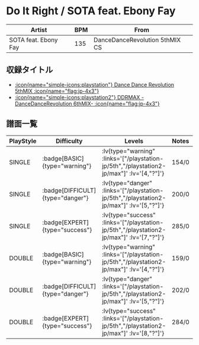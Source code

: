# Do It Right / SOTA feat. Ebony Fay

|Artist|BPM|From|
|------|---|----|
|SOTA feat. Ebony Fay|135|DanceDanceRevolution 5thMIX CS|

## 収録タイトル

- [ :icon{name="simple-icons:playstation"} Dance Dance Revolution 5thMIX :icon{name="flag:jp-4x3"} ](/playstation-jp/5th)
- [ :icon{name="simple-icons:playstation2"} DDRMAX -DanceDanceRevolution 6thMIX- :icon{name="flag:jp-4x3"} ](/playstation2-jp/max)

## 譜面一覧

|PlayStyle|Difficulty|Levels|Notes|Movie|
|---------|----------|------|-----|-----|
|SINGLE| :badge[BASIC]{type="warning"} | :lv{type="warning" :links='["/playstation-jp/5th","/playstation2-jp/max"]' :lv='[4,"?"]'} |154/0||
|SINGLE| :badge[DIFFICULT]{type="danger"} | :lv{type="danger" :links='["/playstation-jp/5th","/playstation2-jp/max"]' :lv='[5,"?"]'} |200/0||
|SINGLE| :badge[EXPERT]{type="success"} | :lv{type="success" :links='["/playstation-jp/5th","/playstation2-jp/max"]' :lv='[7,"?"]'} |285/0||
|DOUBLE| :badge[BASIC]{type="warning"} | :lv{type="warning" :links='["/playstation-jp/5th","/playstation2-jp/max"]' :lv='[4,"?"]'} |159/0||
|DOUBLE| :badge[DIFFICULT]{type="danger"} | :lv{type="danger" :links='["/playstation-jp/5th","/playstation2-jp/max"]' :lv='[5,"?"]'} |202/0||
|DOUBLE| :badge[EXPERT]{type="success"} | :lv{type="success" :links='["/playstation-jp/5th","/playstation2-jp/max"]' :lv='[8,"?"]'} |284/0||

